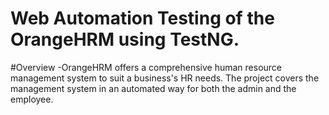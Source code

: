 ﻿# Web Automation Testing of the OrangeHRM using TestNG.
#Overview
-OrangeHRM offers a comprehensive human resource management system to suit a business's HR needs. The project covers the management system in an automated way for both the admin and the employee.
